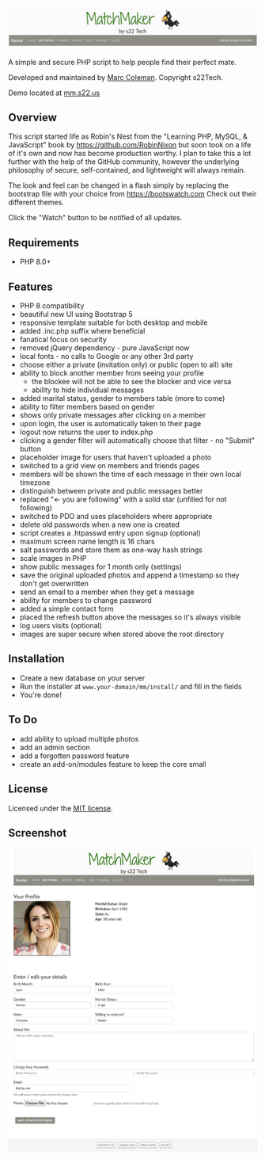![Banner](https://raw.githubusercontent.com/s22-tech/MatchMaker/master/screenshots/banner.png)

A simple and secure PHP script to help people find their perfect mate.

Developed and maintained by [Marc Coleman](https://github.com/s22-tech). Copyright s22Tech.

Demo located at [mm.s22.us](https://mm.s22.us/)

## Overview

This script started life as Robin's Nest from the "Learning PHP, MySQL, & JavaScript" book by https://github.com/RobinNixon but soon took on a life of it's own and now has become production worthy.  I plan to take this a lot further with the help of the GitHub community, however the underlying philosophy of secure, self-contained, and lightweight will always remain.

The look and feel can be changed in a flash simply by replacing the bootstrap file with your choice from https://bootswatch.com
Check out their different themes.

Click the "Watch" button to be notified of all updates.

## Requirements

- PHP 8.0+

## Features

- PHP 8 compatibility
- beautiful new UI using Bootstrap 5
- responsive template suitable for both desktop and mobile
- added .inc.php suffix where beneficial
- fanatical focus on security
- removed jQuery dependency - pure JavaScript now
- local fonts - no calls to Google or any other 3rd party
- choose either a private (invitation only) or public (open to all) site
- ability to block another member from seeing your profile
	- the blockee will not be able to see the blocker and vice versa
	- ability to hide individual messages
- added marital status, gender to members table (more to come)
- ability to filter members based on gender
- shows only private messages after clicking on a member
- upon login, the user is automatically taken to their page
- logout now returns the user to index.php
- clicking a gender filter will automatically choose that filter - no "Submit" button
- placeholder image for users that haven't uploaded a photo
- switched to a grid view on members and friends pages
- members will be shown the time of each message in their own local timezone
- distinguish between private and public messages better
- replaced "← you are following" with a solid star (unfilled for not following)
- switched to PDO and uses placeholders where appropriate
- delete old passwords when a new one is created
- script creates a .htpasswd entry upon signup (optional)
- maximum screen name length is 16 chars
- salt passwords and store them as one-way hash strings
- scale images in PHP
- show public messages for 1 month only (settings)
- save the original uploaded photos and append a timestamp so they don't get overwritten
- send an email to a member when they get a message
- ability for members to change password
- added a simple contact form
- placed the refresh button above the messages so it's always visible
- log users visits (optional)
- images are super secure when stored above the root directory

## Installation
- Create a new database on your server
- Run the  installer at `www.your-domain/mm/install/` and fill in the fields
- You're done!

## To Do

- add ability to upload multiple photos
- add an admin section
- add a forgotten password feature
- create an add-on/modules feature to keep the core small

## License

Licensed under the [MIT license](http://opensource.org/licenses/MIT).

## Screenshot

![Profile Page](https://raw.githubusercontent.com/s22-tech/MatchMaker/master/screenshots/profile-page.png)


